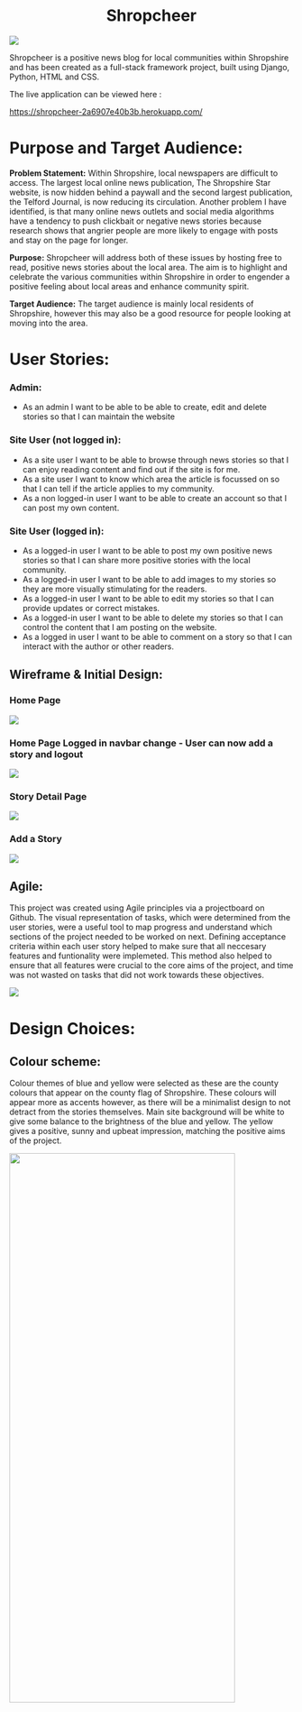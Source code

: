 <h1 align="center">Shropcheer</h1>


<img src="assets/images/amiresponsive.png">


Shropcheer is a positive news blog for local communities within Shropshire and has been created as a full-stack framework project, built using Django, Python, HTML and CSS. 

The live application can be viewed here : 

https://shropcheer-2a6907e40b3b.herokuapp.com/


# Purpose and Target Audience:
 **Problem Statement:** Within Shropshire, local newspapers are difficult to access. The largest local online news publication, The Shropshire Star website, is now hidden behind a paywall and the second largest publication, the Telford Journal, is now reducing its circulation. Another problem I have identified, is that  many online news outlets and social media algorithms have a tendency to push clickbait or negative news stories because research shows that angrier people are more likely to engage with posts and stay on the page for longer.

**Purpose:** Shropcheer will address both of these issues by hosting free to read, positive news stories about the local area. The aim is to highlight and celebrate the various communities within Shropshire in order to engender a positive feeling about local areas and enhance community spirit.

**Target Audience:** The target audience is mainly local residents of Shropshire, however this may also be a good resource for people looking at moving into the area.



# User Stories:

### Admin:

* As an admin I want to be able to be able to create, edit and delete stories so that I can maintain the website

### Site User (not logged in):

* As a site user I want to be able to browse through news stories so that I can enjoy reading content and find out if the site is for me.
* As a site user I want to know which area the article is focussed on so that I can tell if the article applies to my community. 
* As a non logged-in user I want to be able to create an account so that I can post my own content. 

### Site User (logged in):

* As a logged-in user I want to be able to post my own positive news stories so that I can share more positive stories with the local community. 
* As a logged-in user I want to be able to add images to my stories so they are more visually stimulating for the readers.
* As a logged-in user I want to be able to edit my stories so that I can provide updates or correct mistakes. 
* As a logged-in user I want to be able to delete my stories so that I can control the content that I am posting on the website.
* As a logged in user I want to be able to comment on a story so that I can interact with the author or other readers. 



## Wireframe & Initial Design:
### Home Page
<img src="assets/wireframes/shropcheerhomeNLI.png">

### Home Page Logged in navbar change - User can now add a story and logout
<img src="assets/wireframes/shropcheerhomeloggedin.png">

### Story Detail Page
<img src="assets/wireframes/shropcheerstorydetials.png">

### Add a Story
<img src="assets/wireframes/shropcheeraddstory.png">



## Agile:
This project was created using Agile principles via a projectboard on Github. The visual representation of tasks,
which were determined from the user stories, were a useful tool to map progress and understand which sections of 
the project needed to be worked on next. Defining acceptance criteria within each user story helped to make sure that 
all neccesary features and funtionality were implemeted. This method also helped to ensure that all features were crucial
to the core aims of the project, and time was not wasted on tasks that did not work towards these objectives. 

<img src="assets/images/userstories.png">


# Design Choices:

## Colour scheme:

Colour themes of blue and yellow were selected as these are the county colours that appear on the county flag of Shropshire. These colours will appear more as accents however, as there will be a minimalist design to not detract from the stories themselves. Main site background will be white to give some balance to the brightness of the blue and yellow. The yellow gives a positive, sunny and upbeat impression, matching the positive aims of the project. 

<img src="assets/images/shropshire.png" width="400" height="50%">

The colours are also reminiscent of the ‘BELIEVE’ sign in Ted Lasso, which is about a coach inspiring and bonding a team through a positive attitude. 

<img src="assets/images/Believe.jpg" width="400" height="50%">




Header / Navbar - Yellow - #ffdc00

Shropcheer Brand - Blue - #3a0fe7

Buttons - Mostly Blue - #3a0fe7 - although next and previous page buttons are yellow to stand out from the blue footer

Footer - Blue - #3a0fe7


## Typography:
Londrina Solid has been used for the name / brand, and has been lightened in weight. This was to make it closer to the weight and font style of the Ted Lasso ‘BELIEVE’ sign which is referenced in the colour scheme section.

Didact Gothic was chosen as the main text font as it gives a simple and clean look which is very easily readable in large bodies of text, whilst 
still maintaining a modern and fun look. 

This font pairing was recommened on https://fontjoy.com/

<img src="assets/images/ShropcheerFonts.png">





## Priority Features:

### Home Page:

#### Navbar:

<img src="assets/images/shropcheernavnli.png" width="300" height="50%">
<img src="assets/images/shropcheernavlog.png" width="300" height="50%">

The navigation bar is clean and simple. When users are not logged in it shows 'home', 'register' or 'login'. This changes when the user creates an account and is logged in, to show 'home', 'logout', and 'add a story'. The way that the navbar changes means that the navbar is less cluttered and does not have to feature actions that a user is not yet authenticated for. This responsiveness also means that logged-in users do not have options in the navbar that do not apply to them, such as register or login. 

#### Intro:
The landing page provides a short introduction to the website, encouraging new users to sign up or login to be able to post their own stories
or comment. It also features the most recently uploaded stories so that users can quickly understand what the site is about without having to navigate too many pages.

<img src="assets/images/shropintro.png">






#### Registration:

Registration allows users to comment on stories as well as add stories themselves. When users have submitted their own stories, they can also edit or delete these stories.

<img src="assets/images/register.png">




#### Sign In:

<img src="assets/images/signin.png">

#### Stories:

Users are able to view numerous stories on each page and can quickly see who is the story author, what area of Shropshire the story is about, the news category of the story, and the date the story was posted. 

<img src="assets/images/shropstories.png">


#### Story Details, Editing and Deleting stories:

When users click on a particular story they want to read it will load up the full article. If the story is one that the user
themselves have added, and they are signed into the corresponding account, they are also given the option to edit or delete their story. Summernote widget was added into the form so that html code is hidden and the story can be formatted correctly. 

<img src="assets/images/shropeditdelete.png" width="500">
<img src="assets/images/editstory.png" width="500">

#### Story Details, Comments:

Users who are not logged in can view comments at the bottom of the corresponding story. The ability to add a comment does not appear
and they are instructed to sign in to leave a comment. Users who are logged in can see a form to submit their own comment. 

<img src="assets/images/shropcommentnli.png" width="300">
<img src="assets/images/shropcomment.png" width="300">



#### Add a Story:

As mentioned in the navbar section, once the user is logged in an option appears to 'add a story'. The add story form allows users to enter  headline, body of text, upload an image, as well as select a location and news category. The location and category sections are drop down menu's, giving the user a list of available choices. The body section features a text editor loaded through the Summernote widget for customisation and formatting of text. 


<img src="assets/images/shropstorycust.png">
<img src="assets/images/addstory2.png">
<img src="assets/images/Location.png">


#### Footer:

Links in the footer redirect to respective social media pages. 
It allows users to stay connected with Shropcheer on social media platforms, keeping them informed about any new stories.


# Future Features:

* Implement 'likes' on posts
* Allow users to sort or order posts by different options such as number of likes, or alphabitical location 

# Database Design:

<img src="assets/images/Shropcheer Schema (2).png">


Entity Relationship Diagrams (ERD) help the developer to make connections between databases and information. Creating an ERD helped me understand how the tables relate to one another. I used LucidChart to create the diagram and the arrow represent how the data fields relate to one another.


## Data Models:


| Story   |            |   |
|----------|:-------------:|------:|
| Headline |  CharField |  |
| Author |  ForiegnKey   |   FK |
| Slug | SlugField |     |
| Body |  TextField | |
| Image |  CloudinaryField   |   |
| Created_on | DateTimeField |     |
| Location |  CharField |  |
| Category |  CharField |  |



| Comments  |            |   |
|----------|:-------------:|------:|
| Story |  ForeignKey | FK |
| Name |  ForeignKey | FK |
| Created_on |  DateTimeField |  |
| Body |  TextField |  |


# Validation
## HTML

#### Home/Index page

Pass, no errors
<img src="assets/codevalidation/html-index.png">

#### Story details page

Pass, no errors. One warning for H1 tag in Nav, but needed this to override Bootstrap
<img src="assets/codevalidation/html-storydetail.png">

#### Add story page

All errors showing are related to third party widget Summernote which was used in the body of the form.
Unable to adapt this code and advised by tutor support that this cannot be helped. 
<img src="assets/codevalidation/html-addstory.png">

#### Sign in page

Pass, no errors

<img src="assets/codevalidation/html-signin.png">

#### Register page

Four errors, but all within all-auth code which I am unable to change
<img src="assets/codevalidation/html - register.png">



 ## CSS

 I have used the recommended [CSS Jigsaw Validator](https://jigsaw.w3.org/css-validator) to validate my CSS file.
 No errors found
 
<img src="assets/codevalidation/cssvalid.png">

## Python

I have used the recommended [PEP8 CI Python Linter](https://pep8ci.herokuapp.com) to validate all of my Python files and they all show no errors.

#### Shropcheer urls
No errors

<img src="assets/codevalidation/shropcheerurls.png">

#### Shropcheer settings
No errors

<img src="assets/codevalidation/shropcheersettings.png">

#### Stories urls
No errors

<img src="assets/codevalidation/storiesurls.png">

#### Stories views
No errors

<img src="assets/codevalidation/storiesviews.png">

#### Stories admin
No errors

<img src="assets/codevalidation/storiesadmin.png">

#### Stories forms
No errors

<img src="assets/codevalidation/storiesforms.png">

### Stories models
No errors

<img src="assets/codevalidation/storiesmodels.png">

# Responsiveness:
Development tools were used to test responsiveness on varying sized devices including laptop, mobile and tablet size.

Full testing was performed on the following devices:

Laptop:

* HP Pavilion 15.6""

Tablet:

* iPad Air

 Mobile:

* iPhone 12 Pro


The site is responsive and adapts well to the varying screen sizes (as evidenced below)


#### Mobile:

<img src="assets/responsive/mobhome.png">
<img src="assets/responsive/mobstorydetails.png">
<img src="assets/responsive/mobaddstory.png">



#### Tablet:

<img src="assets/responsive/tabhome.png">
<img src="assets/responsive/tabstorydetails.png">
<img src="assets/responsive/tabaddstory.png">





## Browser Compatibility:
 
 I have tested the site using the Google Chrome, Microsoft Edge and Mozilla Firefox. 
 The site works well on all three browsers

### Google Chrome

<img src="assets/responsive/chrome.png">


### Microsoft Edge

<img src="assets/responsive/edge.png">


### Mozilla Firefox

<img src="assets/responsive/firefox.png">



# Testing:

## Lighthouse Audit:

I've tested my deployed project using the Lighthouse Audit tool to check for any major issues.


Home

<img src="assets/images/Lighthouse2.png">

Story details (logged in) 

<img src="assets/images/Lighthouse4.png">

Add a story 

<img src="assets/images/Lighthouse5.png">




## Manual Testing

### Non logged-in user

| Action | Expected Outcome | Grade |
| ------- | ---------------- | ----- |
| View Story Headlines | Homepage displays story headlines with author, posted date, location and category | Pass |
| Go to Next Page | Navigates to next page of stories when clicked | Pass |
| Got to Previous Page | Navigates to previous page of stories when clicked | Pass |
| View Story Details | Clicking headline navigates to the story details page | Pass |
| Edit / Delete Story | Cannot see any option to edit or delete story | Pass |
| Comments | Can view previous story comments / asked to start conversation if no comments | Pass |
| Comment | No comment form shown, asked to login to leave a comment | Pass |
| Add a Story | Cannot see navbar option to add a story | Pass |
| Register | Link on navbar works, loads registration page and allows user to sign up | Pass |
| Log in | Link on navbar works, loads login page and allows returning user to login | Pass |
| Return to home | Home link on navbar and Shropcheer logo both return user to homepage when clicked  | Pass |


### Logged-in user

| Action | Expected Outcome | Grade |
| ------- | ---------------- | ----- |
| Post Login Confirmation | Login success message appears once logged in | Pass |
| Delete Another Users Story | Cannot see option to edit or delete story if story was created by another user | Pass |
| Edit / Delete Own Story Button Load | Can see option to edit or delete story if story was created by that user | Pass |
| Load Edit Story | When edit button is clicked form loads with all story detail entered | Pass |
| Edit Story | When completed, confirmation message appears and story is successfully changed | Pass |
| Confirm Delete Request | When delete button is clicked a confirmation page loads to check if user wants to delete their story | Pass |
| Delete Story | When completed, confirmation message appears and story no longer appears | Pass |
| Comment | Comment form displays and posts comment when one is entered | Pass |
| Comment Confirmation | Confirmation message for comment posting successfully | Pass |
| Comment Count | Displayed comment number count increases by one when a comment is posted | Pass |
| Load Add Story | Navbar shows option to add story and add story form loads when clicked | Pass |
| Add Story | When form is completed new story is visible | Pass |
| Add Story Confirmation | When new story has been added a confirmation message appears | Pass |
| Logout | Link on navbar works, loads logout page and allows user to logout | Pass |
| Logout Confirmation | When user has logged out a confirmation message appears | Pass |




# Tools and Technologies Used:
The technologies implemented in this application included HTML5, CSS, Bootstrap, Python and Django.

* Python used as the back-end programming language.
* Git used for version control. (git add, git commit, git push)
* GitHub used for secure online code storage.
* GitHub Pages used for hosting the deployed front-end site.
* Gitpod used as a cloud-based IDE for development.
* Bootstrap used as the front-end CSS framework for modern responsiveness and pre-built components.
* PostgreSQL from Code Institute was used as the database.
* Heroku used for hosting the deployed back-end site.
* Cloudinary used for online static file storage.
* Lucidchart used for database design
* Balsamiq used for wireframes
* FontJoy was used for font pairing
* Djecrety was used to generate a secure django secret key
* Google, Stack Overflow, Phind Youtube and Slack was utilized for general research or solving a bug and information gathering.


# Languages Used:
* HTML5
* CSS
* Python

# Deployment :

I used the steps from deploying the django blog within the 'Developing with Django' section of the LMS to deploy this application. This was also cross referenced with the step in the 'Django Deployment Instructions 2024' pdf document which was supplied to us by our facilitator. 
<img src="assets/images/Deployment.png">

# Bugs

All the bugs that occured during the creation of this application have been resolved.


# Credit: 

* Although I used the django blog resources provided on the LMS, I also received alot of additional clarification by following along with django projects on YouTube.

* Youtube vidoes I found especially helpful were:

 - https://www.youtube.com/watch?v=vXMTp_1_L7Y&t=280s
 - https://www.youtube.com/watch?v=nFa3lC105dM
 - https://www.youtube.com/watch?v=5JWElyGs8iA&t=463s


* Stack Overflow was used to solve any smaller bugs and further clarification on errors.

* Phind was used to help breakdown some key concepts and understand error messages. 

* Stories and photos were taken from the Shropshire Star website.

* Font Awesome was used for icons and the fonts used were derived from Google Fonts.

* Wireframes, were created using Balsamiq.

* ERD diagrams for database design were created with Lucidchart.

* The Book Booth by hiboibrahim was used as a framework for the readme.

* A special thanks to all the other indivudals in our WMCA cohort for their support throughout the course.

* Finally a big thank you to course facilitator Iris for her excellent support and guidance.
